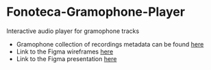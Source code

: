 # Fonoteca-Gramophone-Player
Interactive audio player for gramophone tracks

- Gramophone collection of recordings metadata can be found [here](https://opendata.swiss/en/dataset/gramophone-collection-swiss-national-sound-archives)
- Link to the Figma wireframes [here](https://www.figma.com/file/ev4NRDFAtmWtnIQkGgDVTd/Fonoteca%E2%80%94Gramophone?node-id=0%3A1)
- Link to the Figma presentation [here](https://bit.ly/fonoteca-glamhack-presentation)
